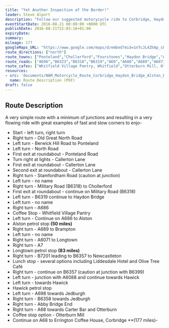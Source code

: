 ```yaml
---
title: "Yet Another Inspection of the Border!"
leader: Steve Alport
description: "Follow our suggested motorycycle ride to Corbridge, Haydon Bridge, Alston, Brampton, Longtown, Newcastleton, Hawick, Jedburgh, Otterburn."
eventStartDate: 2016-08-21 00:00:00 +0000 UTC
publishDate: 2016-08-21T22:03:16+01:00
expiryDate:
summary:
mileage: 177
googleMaps_URL: "https://www.google.com/maps/d/embed?mid=1nTcJL4ZhAp_cBHITAdmexNJpwTT-fC8e"
route_directions: ["north"]
route_towns: ["Ponteland","Chollerford","Fourstones","Haydon Bridge","Alston","Halton Lea Gate","Midgeholme","Hallbankgate","Brampton","Smithfield","Longtown","Canonbie","Newcastleton","Saughtree","Bonchester Bridge","Hawick","Denholm","Jedburgh","Camptown","Otterburn"]
route_roads: ["A696","B6323","B6318","B6319","A69","A686","A689","A6071","A7","B6357","A6088","A698","B6358","A68","B6320"]
route_cafes: ["Whitfield Village Pantry, Whitfield","Otterburn Mill, Otterburn","Errington Coffee House, Corbridge"]
resources:
- src: 'documents/NAM_Motorcycle_Route_Corbridge_Haydon_Bridge_Alston_Brampton_Longtown_Newcastleton_Hawick_Jedburgh_Otterburn.pdf'
  name: Route Description (PDF)
draft: false
---
```


## Route Description

A very simple route with a minimum of junctions and resulting in a very flowing ride with great examples of fast and slow corners to enjo- 

- Start - left turn, right turn
- Right turn - Old Great North Road
- Left turn - Berwick Hill Road to Ponteland
- Left turn - North Road
- First exit at roundabout - Ponteland Road
- Turn right at lights - Callerton Lane
- First exit at roundabout - Callerton Lane
- Second exit at roundabout - Callerton Lane
- Right turn - Stamfordham Road (caution at junction)
- Left turn - no name
- Right turn - Military Road (B6318) to Chollerford
- First exit at roundabout - continue on Military Road (B6318)
- Left turn - B6319 continue to Haydon Bridge
- Left turn - no name
- Right turn - A686
- Coffee Stop - Whitfield Village Pantry
- Left turn - Continue on A686 to Alston
- Alston petrol stop **(50 miles)**
- Right turn - A689 to Brampton
- Left turn - no name
- Right turn - A6071 to Longtown
- Right turn - A7
- Longtown petrol stop **(83 miles)**
- Right turn - B7201 leading to B6357 to Newcastleton
- Lunch stop - several options including Liddesdale Hotel and Olive Tree Café
- Right turn - continue on B6357 (caution at junction with B6399)
- Left turn - junction with A6088 and continue towards Hawick
- Left turn - towards Hawick
- Hawick petrol stop
- Left turn - A698 towards Jedburgh
- Right turn - B6358 towards Jedburgh
- Right turn - Abby Bridge End
- Right turn - A68 towards Carter Bar and Otterburn 
- Coffee stop option - Otterburn Mill
- Continue on A68 to Errington Coffee House, Corbridge **(177 miles)- 